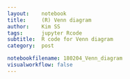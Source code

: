 ```yaml
---
layout:    notebook
title:     (R) Venn diagram
author:    Kim SS
tags: 	   jupyter Rcode
subtitle:  R code for Venn diagram
category:  post

notebookfilename: 180204_Venn_diagram
visualworkflow: false
---
```


